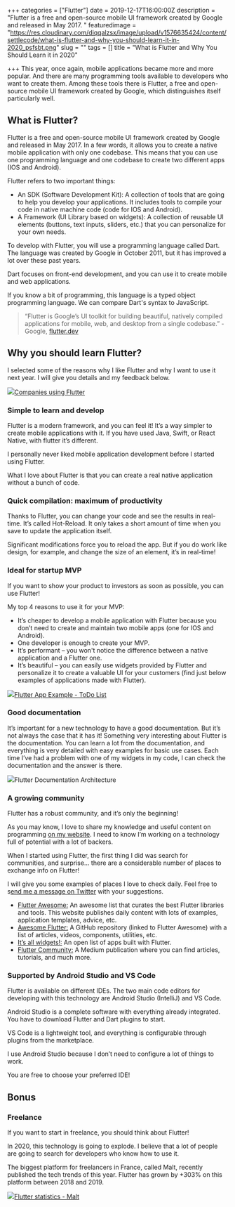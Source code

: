 +++
categories = ["Flutter"]
date = 2019-12-17T16:00:00Z
description = "Flutter is a free and open-source mobile UI framework created by Google and released in May 2017. "
featuredimage = "https://res.cloudinary.com/diqqalzsx/image/upload/v1576635424/content/settlecode/what-is-flutter-and-why-you-should-learn-it-in-2020_psfsbt.png"
slug = ""
tags = []
title = "What is Flutter and Why You Should Learn it in 2020"

+++
This year, once again, mobile applications became more and more popular. And there are many programming tools available to developers who want to create them. Among these tools there is Flutter, a free and open-source mobile UI framework created by Google, which distinguishes itself particularly well.

## What is Flutter?

Flutter is a free and open-source mobile UI framework created by Google and released in May 2017. In a few words, it allows you to create a native mobile application with only one codebase. This means that you can use one programming language and one codebase to create two different apps (IOS and Android).

Flutter refers to two important things:

* An SDK (Software Development Kit): A collection of tools that are going to help you develop your applications. It includes tools to compile your code in native machine code (code for IOS and Android).
* A Framework (UI Library based on widgets): A collection of reusable UI elements (buttons, text inputs, sliders, etc.) that you can personalize for your own needs.

To develop with Flutter, you will use a programming language called Dart. The language was created by Google in October 2011, but it has improved a lot over these past years.

Dart focuses on front-end development, and you can use it to create mobile and web applications.

If you know a bit of programming, this language is a typed object programming language. We can compare Dart's syntax to JavaScript.

> “Flutter is Google’s UI toolkit for building beautiful, natively compiled applications for mobile, web, and desktop from a single codebase.” - Google, [flutter.dev](https://flutter.dev/)

## Why you should learn Flutter?

I selected some of the reasons why I like Flutter and why I want to use it next year. I will give you details and my feedback below.

![](https://herewecode.io/blog/content/images/2019/12/companies-using-flutter.png)[Companies using Flutter](https://flutter.dev/showcase)

### Simple to learn and develop

Flutter is a modern framework, and you can feel it! It’s a way simpler to create mobile applications with it. If you have used Java, Swift, or React Native, with flutter it’s different.

I personally never liked mobile application development before I started using Flutter.

What I love about Flutter is that you can create a real native application without a bunch of code.

### Quick compilation: maximum of productivity

Thanks to Flutter, you can change your code and see the results in real-time. It’s called Hot-Reload. It only takes a short amount of time when you save to update the application itself.

Significant modifications force you to reload the app. But if you do work like design, for example, and change the size of an element, it’s in real-time!

### Ideal for startup MVP

If you want to show your product to investors as soon as possible, you can use Flutter!

My top 4 reasons to use it for your MVP:

* It’s cheaper to develop a mobile application with Flutter because you don’t need to create and maintain two mobile apps (one for IOS and Android).
* One developer is enough to create your MVP.
* It’s performant – you won't notice the difference between a native application and a Flutter one.
* It’s beautiful – you can easily use widgets provided by Flutter and personalize it to create a valuable UI for your customers (find just below examples of applications made with Flutter).

![](https://herewecode.io/blog/content/images/2019/12/flutter-app-example.gif)[Flutter App Example - ToDo List](https://github.com/LiveLikeCounter/Flutter-Todolist)

### Good documentation

It’s important for a new technology to have a good documentation. But it’s not always the case that it has it! Something very interesting about Flutter is the documentation. You can learn a lot from the documentation, and everything is very detailed with easy examples for basic use cases. Each time I’ve had a problem with one of my widgets in my code, I can check the documentation and the answer is there.

![](https://herewecode.io/blog/content/images/2019/12/flutter-documentation.png)Flutter Documentation Architecture

### A growing community

Flutter has a robust community, and it’s only the beginning!

As you may know, I love to share my knowledge and useful content on programming [on my website](https://herewecode.io/). I need to know I’m working on a technology full of potential with a lot of backers.

When I started using Flutter, the first thing I did was search for communities, and surprise… there are a considerable number of places to exchange info on Flutter!

I will give you some examples of places I love to check daily. Feel free to s[end me a message on Twitter](https://twitter.com/gaelthomas_) with your suggestions.

* [Flutter Awesome:](https://flutterawesome.com/) An awesome list that curates the best Flutter libraries and tools. This website publishes daily content with lots of examples, application templates, advice, etc.
* [Awesome Flutter:](https://github.com/Solido/awesome-flutter) A GitHub repository (linked to Flutter Awesome) with a list of articles, videos, components, utilities, etc.
* [It’s all widgets!:](https://itsallwidgets.com/) An open list of apps built with Flutter.
* [Flutter Community:](https://medium.com/flutter-community) A Medium publication where you can find articles, tutorials, and much more.

### Supported by Android Studio and VS Code

Flutter is available on different IDEs. The two main code editors for developing with this technology are Android Studio (IntelliJ) and VS Code.

Android Studio is a complete software with everything already integrated. You have to download Flutter and Dart plugins to start.

VS Code is a lightweight tool, and everything is configurable through plugins from the marketplace.

I use Android Studio because I don’t need to configure a lot of things to work.

You are free to choose your preferred IDE!

## Bonus

### Freelance

If you want to start in freelance, you should think about Flutter!

In 2020, this technology is going to explode. I believe that a lot of people are going to search for developers who know how to use it.

The biggest platform for freelancers in France, called Malt, recently published the tech trends of this year. Flutter has grown by +303% on this platform between 2018 and 2019.

![](https://herewecode.io/blog/content/images/2019/12/flutter-malt-statistics.png)[Flutter statistics - Malt](https://www.malt.com/resources/reports/tech-data-2019/)